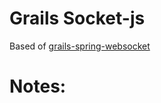 Grails  Socket-js
=================

Based of [grails-spring-websocket](https://github.com/zyro23/grails-spring-websocket)

# Notes:
